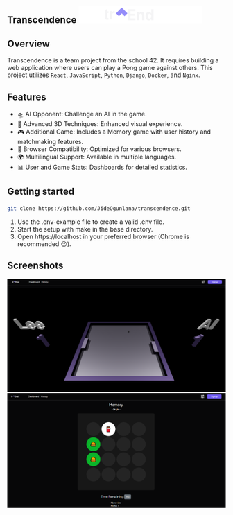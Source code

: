 
## Transcendence ![logo.svg](./images/logo.svg)

## Overview

Transcendence is a team project from the school 42. It requires building a web application where users can play a Pong game against others. This project utilizes `React`, `JavaScript`, `Python`, `Django`, `Docker`, and `Nginx`.

## Features

- 🛸 AI Opponent: Challenge an AI in the game.
- 🗿 Advanced 3D Techniques: Enhanced visual experience.
- 🎮 Additional Game: Includes a Memory game with user history and matchmaking features.
- 🌟 Browser Compatibility: Optimized for various browsers.
- 🌍 Multilingual Support: Available in multiple languages.
- 📊 User and Game Stats: Dashboards for detailed statistics.

## Getting started

```bash
git clone https://github.com/JideOgunlana/transcendence.git
```
1. Use the .env-example file to create a valid .env file.
2. Start the setup with make in the base directory.
3. Open https://localhost in your preferred browser (Chrome is recommended 😉).

## Screenshots
![pong.png](./images/pong.png)
![memory.png](./images/memory.png)